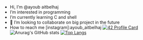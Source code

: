 -  Hi, I’m @ayoub aitbelhaj
-  I’m interested in programming 
-  I’m currently learning C and shell 
- 💞️ I’m looking to collaborate on big project in the future
-  How to reach me [instagram]:ayoub_aitbelhaj
[![42 Profile Card](https://1337-readme.vercel.app/api/profile?cursus=42cursus&dark=true&login=aaitbelh)](https://github.com/aaitbelh/1337-readme)
![Anurag's GitHub stats](https://github-readme-stats.vercel.app/api?username=aaitbelh&show_icons=true) 
[![Top Langs](https://github-readme-stats.vercel.app/api/top-langs/?username=aaitbelh&langs_count=8)](https://github.com/aaitbelh/github-readme-stats)


